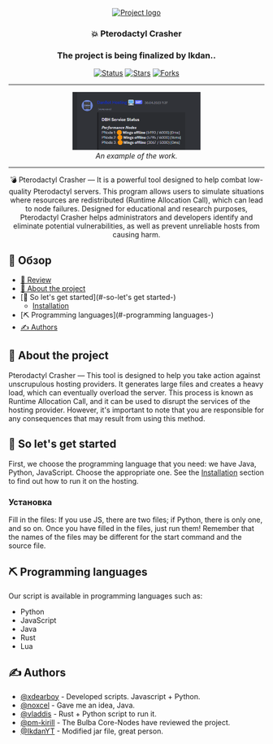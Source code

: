<p align="center">
  <a href="" rel="noopener">
 <img width=200px height=200px src="https://i.imgur.com/1UkJFTC.jpeg" alt="Project logo"></a>
</p>

<h3 align="center">💥 Pterodactyl Crasher</h3>
<h3 align="center">The project is being finalized by Ikdan..</h3>

<div align="center">

[![Status](https://img.shields.io/badge/status-active-success.svg)]()
[![Stars](https://img.shields.io/github/stars/xdearboy/Pterodactyl-Crasher?style=for-the-badge)]()
[![Forks](https://img.shields.io/github/forks/xdearboy/Pterodactyl-Crasher?style=for-the-badge)]()

</div>

---

<p align="center">
  <img src="uu5pqYm.png" alt="An example of the work)" width="50%"/>
  <br>
  <em>An example of the work.</em>
</p>


---

<p align="center">💣 Pterodactyl Crasher — It is a powerful tool designed to help combat low-quality Pterodactyl servers. This program allows users to simulate situations where resources are redistributed (Runtime Allocation Call), which can lead to node failures. Designed for educational and research purposes, Pterodactyl Crasher helps administrators and developers identify and eliminate potential vulnerabilities, as well as prevent unreliable hosts from causing harm.
    <br> 
</p>

## 📝 Обзор

- [📝 Review](#-review)
- [🧐 About the project](#-about-the-project-)
- [🏁 So let's get started](#-so-let's get started-)
  - [Installation](#installation)
- [⛏️ Programming languages](#️-programming languages-)
- [✍️ Authors ](#️-authors-)
 


## 🧐 About the project <a name = "about-the-project"></a>

Pterodactyl Crasher — This tool is designed to help you take action against unscrupulous hosting providers. It generates large files and creates a heavy load, which can eventually overload the server. This process is known as Runtime Allocation Call, and it can be used to disrupt the services of the hosting provider. However, it's important to note that you are responsible for any consequences that may result from using this method.

## 🏁 So let's get started <a name = "so let's get started"></a>

First, we choose the programming language that you need: we have Java, Python, JavaScript. Choose the appropriate one. See the [Installation](#installation) section to find out how to run it on the hosting. 

### Установка

Fill in the files: If you use JS, there are two files; if Python, there is only one, and so on. Once you have filled in the files, just run them! Remember that the names of the files may be different for the start command and the source file.

## ⛏️ Programming languages <a name = "programming languages"></a>
Our script is available in programming languages such as:

- Python
- JavaScript
- Java
- Rust
- Lua

## ✍️ Authors <a name = "authors"></a>

- [@xdearboy](https://github.com/xdearboy/) - Developed scripts. Javascript + Python.
- [@noxcel](https://github.com/Nocxell) - Gave me an idea, Java.
- [@vladdis](https://discord.com/invite/k-protect-community-public-925337010779078676) - Rust + Python script to run it.
- [@pm-kirill](https://github.com/PM-KIRILL) - The Bulba Core-Nodes have reviewed the project.
- [@IkdanYT](https://github.com/ikdanYT) - Modified jar file, great person.
